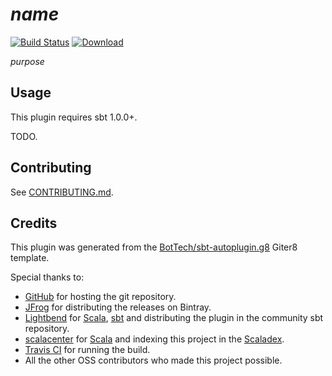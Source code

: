 # $name$

[![Build Status]](https://travis-ci.org/$organizationName;format="word"$/$name$)
[![Download]](https://bintray.com/$organizationName;format="word,lower"$/sbt-plugins/$name$/_latestVersion)

$purpose$

## Usage

This plugin requires sbt 1.0.0+.

TODO.

## Contributing

See [CONTRIBUTING.md](CONTRIBUTING.md).

## Credits

This plugin was generated from the [BotTech/sbt-autoplugin.g8][sbt-autoplugin] Giter8 template.

Special thanks to:
* [GitHub] for hosting the git repository.
* [JFrog] for distributing the releases on Bintray.
* [Lightbend] for [Scala], [sbt] and distributing the plugin in the community sbt repository.
* [scalacenter] for [Scala] and indexing this project in the [Scaladex].
* [Travis CI] for running the build.
* All the other OSS contributors who made this project possible.

[Build Status]: https://travis-ci.org/$organizationName;format="word"$/$name$.svg?branch=master
[Download]: https://api.bintray.com/packages/$organizationName;format="word,lower"$/sbt-plugins/$name$/images/download.svg
[Github]: https://github.com
[JFrog]: https://jfrog.com
[Lightbend]: https://www.lightbend.com
[sbt]: https://www.scala-sbt.org
[sbt-autoplugin]: https://github.com/BotTech/sbt-autoplugin.g8
[Scala]: https://www.scala-lang.org
[scalacenter]: https://scala.epfl.ch
[Scaladex]: https://index.scala-lang.org
[Travis CI]: https://travis-ci.org
